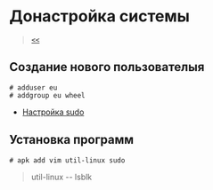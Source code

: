 # Донастройка системы

> [`<<`](index.md)

## Создание нового пользователыя

```
# adduser eu
# addgroup eu wheel
```

  - [Настройка sudo](../lightweightDeb/aft-inst/index.md)

## Установка программ

```
# apk add vim util-linux sudo
```
> util-linux -- lsblk
